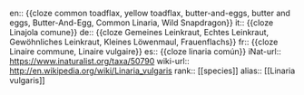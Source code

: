 en:: {{cloze common toadflax, yellow toadflax, butter-and-eggs, butter and eggs, Butter-And-Egg, Common Linaria, Wild Snapdragon}}
it:: {{cloze Linajola comune}}
de:: {{cloze Gemeines Leinkraut, Echtes Leinkraut, Gewöhnliches Leinkraut, Kleines Löwenmaul, Frauenflachs}}
fr:: {{cloze Linaire commune, Linaire vulgaire}}
es:: {{cloze linaria común}}
iNat-url:: https://www.inaturalist.org/taxa/50790
wiki-url:: http://en.wikipedia.org/wiki/Linaria_vulgaris
rank:: [[species]]
alias:: [[Linaria vulgaris]]